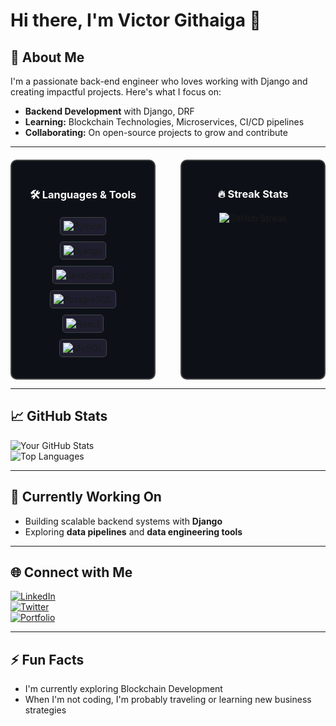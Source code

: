 # Hi there, I'm Victor Githaiga 👋  


## 🚀 About Me  
I'm a passionate back-end engineer who loves working with Django and creating impactful projects. Here's what I focus on:  
- **Backend Development** with Django, DRF
- **Learning:** Blockchain Technologies, Microservices, CI/CD pipelines 
- **Collaborating:** On open-source projects to grow and contribute  

---

<div style="display: flex; justify-content: start; gap: 20px; margin-top: 20px;">

  <!-- Languages & Tools Section -->
  <div style="border: 2px solid #444; border-radius: 10px; padding: 20px; background-color: #0d1117; width: 300px; text-align: center;">
    <h3 style="color: #ffffff; margin-bottom: 20px;">🛠️ Languages & Tools</h3>
    <p style="display: flex; flex-direction: column; gap: 10px; align-items: center;">
      <span style="border: 1px solid #444; border-radius: 5px; padding: 5px; background-color: #1e1e2f;">
        <img src="https://img.shields.io/badge/-Python-05122A?style=flat&logo=python" alt="Python" />
      </span>
      <span style="border: 1px solid #444; border-radius: 5px; padding: 5px; background-color: #1e1e2f;">
        <img src="https://img.shields.io/badge/-Django-05122A?style=flat&logo=django" alt="Django" />
      </span>
      <span style="border: 1px solid #444; border-radius: 5px; padding: 5px; background-color: #1e1e2f;">
        <img src="https://img.shields.io/badge/-JavaScript-05122A?style=flat&logo=javascript" alt="JavaScript" />
      </span>
      <span style="border: 1px solid #444; border-radius: 5px; padding: 5px; background-color: #1e1e2f;">
        <img src="https://img.shields.io/badge/-PostgreSQL-05122A?style=flat&logo=postgresql" alt="PostgreSQL" />
      </span>
      <span style="border: 1px solid #444; border-radius: 5px; padding: 5px; background-color: #1e1e2f;">
        <img src="https://img.shields.io/badge/-React-05122A?style=flat&logo=react" alt="React" />
      </span>
      <span style="border: 1px solid #444; border-radius: 5px; padding: 5px; background-color: #1e1e2f;">
        <img src="https://img.shields.io/badge/-MySQL-05122A?style=flat&logo=mysql" alt="MySQL" />
      </span>
    </p>
  </div>

  ---

  <!-- Streak Stats Section -->
  <div style="border: 2px solid #444; border-radius: 10px; padding: 20px; background-color: #0d1117; width: 300px; text-align: center;">
    <h3 style="color: #ffffff; margin-bottom: 20px;">🔥 Streak Stats</h3>
    <img src="https://github-readme-streak-stats.herokuapp.com/?user=VickBrav01&theme=radical" alt="GitHub Streak" />
  </div>

</div>


---

## 📈 GitHub Stats  

<div align="left">

![Your GitHub Stats](https://github-readme-stats.vercel.app/api?username=VickBrav01&show_icons=true&theme=radical&hide_title=true)  
![Top Languages](https://github-readme-stats.vercel.app/api/top-langs/?username=VickBrav01&layout=compact&theme=radical)

</div>

---


## 🎯 Currently Working On  
- Building scalable backend systems with **Django**  
- Exploring **data pipelines** and **data engineering tools**  

---

## 🌐 Connect with Me  
[![LinkedIn](https://img.shields.io/badge/LinkedIn-Connect-blue)](https://www.linkedin.com/in/victor-gitonga-33a4261ba/)  
[![Twitter](https://img.shields.io/badge/Twitter-Follow-blue)](https://x.com/Vickbrav01)  
[![Portfolio](https://img.shields.io/badge/Portfolio-Visit-brightgreen)](https://about.me/victorgitonga)

---

## ⚡ Fun Facts  
- I'm currently exploring Blockchain Development  
- When I'm not coding, I'm probably traveling or learning new business strategies  





